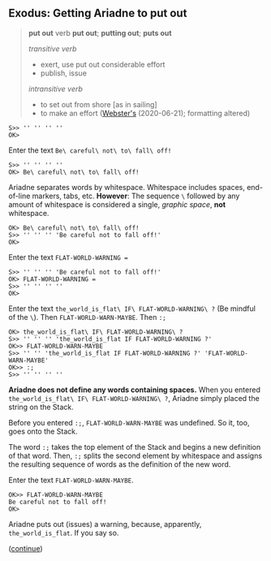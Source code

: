 ## Exodus: Getting Ariadne to put out

> **put out** verb
> **put out**; **putting out**; **puts out**
>
> _transitive verb_
> * exert, use put out considerable effort
> * publish, issue
>
> _intransitive verb_
> * to set out from shore \[as in sailing\]
> * to make an effort
> ([Webster's](https://www.merriam-webster.com/dictionary/put%20out) (2020-06-21); formatting altered)

    S>> '' '' '' ''
    OK>

Enter the text `Be\ careful\ not\ to\ fall\ off!`

    S>> '' '' '' ''
    OK> Be\ careful\ not\ to\ fall\ off!
    
Ariadne separates words by whitespace.
Whitespace includes spaces, end-of-line markers, tabs, etc.
**However**:
The sequence `\` followed by any amount of whitespace is considered a single, _graphic space_, **not** whitespace.

    OK> Be\ careful\ not\ to\ fall\ off!
    S>> '' '' '' 'Be careful not to fall off!'
    OK>
    
Enter the text `FLAT-WORLD-WARNING =`

    S>> '' '' '' 'Be careful not to fall off!'
    OK> FLAT-WORLD-WARNING =
    S>> '' '' '' ''
    OK>

Enter the text `the_world_is_flat\ IF\ FLAT-WORLD-WARNING\ ?` (Be mindful of the `\`).
Then `FLAT-WORLD-WARN-MAYBE`.
Then `:;`

    OK> the_world_is_flat\ IF\ FLAT-WORLD-WARNING\ ?
    S>> '' '' '' 'the_world_is_flat IF FLAT-WORLD-WARNING ?'
    OK>> FLAT-WORLD-WARN-MAYBE
    S>> '' '' 'the_world_is_flat IF FLAT-WORLD-WARNING ?' 'FLAT-WORLD-WARN-MAYBE'
    OK>> :;
    S>> '' '' '' ''
   
**Ariadne does not define any words containing spaces.**
When you entered `the_world_is_flat\ IF\ FLAT-WORLD-WARNING\ ?`,
Ariadne simply placed the string on the Stack.

Before you entered `:;`, `FLAT-WORLD-WARN-MAYBE` was undefined.
So it, too, goes onto the Stack.

The word `:;` takes the top element of the Stack and begins a new definition of that word.
Then, `:;` splits the second element by whitespace and assigns the resulting sequence of words as the definition of the new word.

Enter the text `FLAT-WORLD-WARN-MAYBE`.

    OK>> FLAT-WORLD-WARN-MAYBE
    Be careful not to fall off!
    OK>
    
Ariadne puts out (issues) a warning, because, apparently, `the_world_is_flat`. If you say so.

([continue](https://github.com/dmparrishphd/Python4th/blob/master/2b/Tutorial/body3.md))
